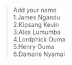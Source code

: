 > Add your name<br>
> 1.James Ngandu<br>
> 2.Kipsang Kevin<br>
> 3.Alex Lumumba <br>
> 4.Lordphick Ouma<br>
> 5.Henry Ouma<br>
> 6.Damaris Nyamai<br>
